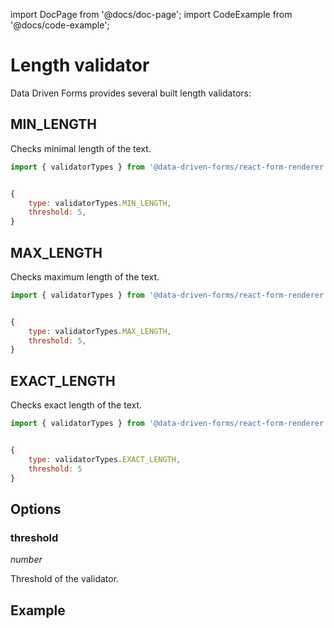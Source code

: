 import DocPage from '@docs/doc-page';
import CodeExample from '@docs/code-example';

<DocPage>

# Length validator

Data Driven Forms provides several built length validators:

## MIN_LENGTH

Checks minimal length of the text.

```jsx
import { validatorTypes } from '@data-driven-forms/react-form-renderer';


{
    type: validatorTypes.MIN_LENGTH,
    threshold: 5,
}
```

## MAX_LENGTH

Checks maximum length of the text.

```jsx
import { validatorTypes } from '@data-driven-forms/react-form-renderer';


{
    type: validatorTypes.MAX_LENGTH,
    threshold: 5,
}
```

## EXACT_LENGTH

Checks exact length of the text.

```jsx
import { validatorTypes } from '@data-driven-forms/react-form-renderer';


{
    type: validatorTypes.EXACT_LENGTH,
    threshold: 5
}
```

## Options

### threshold

*number*

Threshold of the validator.

## Example

<CodeExample mode="preview" source="components/validators/length-validators" />

</DocPage>
